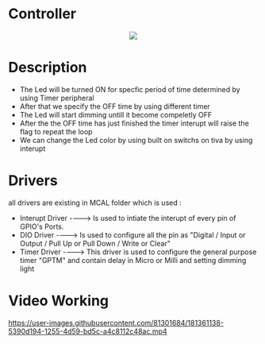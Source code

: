 # Controller
<p align="center">
  <img src="https://user-images.githubusercontent.com/81301684/181343126-c2998edf-4778-4fdf-8358-7b039778dd13.png" />
</p>

# Description 
 - The Led will be turned ON for specfic period of time determined by using Timer peripheral
 - After that we specify the OFF time by using different timer 
 - The Led will start dimming untill it become compeletly OFF
 - After the the OFF time has just finished the timer interupt will raise the flag to repeat the loop
 - We can change the Led color by using built on switchs on tiva by using interupt 
# Drivers
all drivers are existing in MCAL folder which is used : </br>
 - Interupt Driver  ----> Is used to intiate the interupt of every pin of GPIO's Ports.
 - DIO Driver       ----> Is used to configure all the pin as "Digital / Input or Output / Pull Up or Pull Down / Write or Clear"
 - Timer Driver     ----> This driver is used to configure the general purpose timer "GPTM" and contain delay in Micro or Milli and setting dimming light
 # Video Working
 
https://user-images.githubusercontent.com/81301684/181361138-5390d194-1255-4d59-bd5c-a4c8112c48ac.mp4

